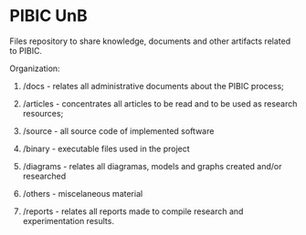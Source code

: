 # PIBIC UnB
Files repository to share knowledge, documents and other artifacts related to PIBIC.

Organization:

1. /docs - relates all administrative documents about the PIBIC process;

2. /articles - concentrates all articles to be read and to be used as research resources;

3. /source - all source code of implemented software

4. /binary - executable files used in the project

5. /diagrams - relates all diagramas, models and graphs created and/or researched

6. /others - miscelaneous material

7. /reports - relates all reports made to compile research and experimentation results.


